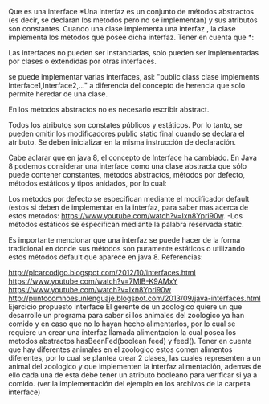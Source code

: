 Que es una interface
*Una interfaz es un conjunto de métodos abstractos (es decir, se declaran los metodos pero no se implementan) y sus atributos son constantes. Cuando una clase implementa una interfaz , la clase implementa los metodos que posee dicha interfaz. Tener en cuenta que *:

Las interfaces no pueden ser instanciadas, solo pueden ser implementadas por clases o extendidas por otras interfaces.

se puede implementar varias interfaces, asi: "public class clase implements Interface1,Interface2,..." a diferencia del concepto de herencia que solo permite heredar de una clase.

En los métodos abstractos no es necesario escribir abstract.

Todos los atributos son constates públicos y estáticos. Por lo tanto, se pueden omitir los modificadores public static final cuando se declara el atributo. Se deben inicializar en la misma instrucción de declaración.

Cabe aclarar que en java 8, el concepto de Interface ha cambiado. En Java 8 podemos considerar una interface como una clase abstracta que sólo puede contener constantes, métodos abstractos, métodos por defecto, métodos estáticos y tipos anidados, por lo cual:

Los métodos por defecto se especifican mediante el modificador default (estos si deben de implementar en la interfaz, para saber mas acerca de estos metodos: https://www.youtube.com/watch?v=Ixn8Ypri90w.
-Los métodos estáticos se especifican mediante la palabra reservada static.

Es importante mencionar que una interfaz se puede hacer de la forma tradicional en donde sus métodos son puramente estáticos o utilizando estos métodos default que aparece en java 8. Referencias:

http://picarcodigo.blogspot.com/2012/10/interfaces.html
https://www.youtube.com/watch?v=7MlB-K9AMxY
https://www.youtube.com/watch?v=Ixn8Ypri90w
http://puntocomnoesunlenguaje.blogspot.com/2013/09/java-interfaces.html
Ejercicio propuesto interface
El gerente de un zoologico quiere un que desarrolle un programa para saber si los animales del zoologico ya han comido y en caso que no lo hayan hecho alimentarlos, por lo cual se requiere un crear una interfaz llamada alimentacion la cual posea los metodos abstractos
hasBeenFed(boolean feed) y feed(). Tener en cuenta que hay diferentes animales en el zoologico estos comen alimentos diferentes, por lo cual se plantea crear 2 clases, las cuales representen a un animal del zoologico y que implementen la interfaz alimentación, ademas de ello cada una de esta debe tener un atributo booleano para verificar si ya a comido. (ver la implementación del ejemplo en los archivos de la carpeta interface)